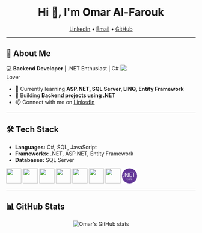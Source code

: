 <h1 align="center">Hi 👋, I'm Omar Al-Farouk</h1>
<p align="center">
  <a href="https://www.linkedin.com/in/omar-alfarouk-252471251" target="_blank">LinkedIn</a> •
  <a href="mailto:your-email@gmail.com">Email</a> •
  <a href="https://github.com/omaralfarouk646" target="_blank">GitHub</a>
</p>

---

## 💫 About Me
<img align="right" src="https://media.giphy.com/media/qgQUggAC3Pfv687qPC/giphy.gif" width="200"/>

💻 **Backend Developer** | .NET Enthusiast | C# Lover

- 🌱 Currently learning **ASP.NET, SQL Server, LINQ, Entity Framework**  
- 🔧 Building **Backend projects using .NET**  
- 📫 Connect with me on [LinkedIn](https://www.linkedin.com/in/omar-alfarouk-252471251)

---

## 🛠 Tech Stack  
- **Languages:** C#, SQL, JavaScript  
- **Frameworks:** .NET, ASP.NET, Entity Framework  
- **Databases:** SQL Server  

<p align="left">
  <img src="https://cdn.jsdelivr.net/gh/devicons/devicon/icons/csharp/csharp-original.svg" width="40" height="40"/>
  <img src="https://cdn.jsdelivr.net/gh/devicons/devicon/icons/dot-net/dot-net-original.svg" width="40" height="40"/>
  <img src="https://cdn.jsdelivr.net/gh/devicons/devicon/icons/javascript/javascript-original.svg" width="40" height="40"/>
  <img src="https://cdn.jsdelivr.net/gh/devicons/devicon/icons/html5/html5-original.svg" width="40" height="40"/>
  <img src="https://cdn.jsdelivr.net/gh/devicons/devicon/icons/css3/css3-original.svg" width="40" height="40"/>
  <img src="https://cdn.jsdelivr.net/gh/devicons/devicon/icons/sqlite/sqlite-original.svg" width="40" height="40"/>
  <img src="https://cdn.jsdelivr.net/gh/devicons/devicon/icons/microsoftsqlserver/microsoftsqlserver-original.svg" width="40" height="40"/>
  <img src="https://raw.githubusercontent.com/devicons/devicon/master/icons/dotnetcore/dotnetcore-original.svg" width="40" height="40"/>
</p>

---

## 📊 GitHub Stats

<p align="center">
  <img src="https://github-readme-stats.vercel.app/api?username=omaralfarouk646&show_icons=true&theme=dark" alt="Omar's GitHub stats" />
</p>
